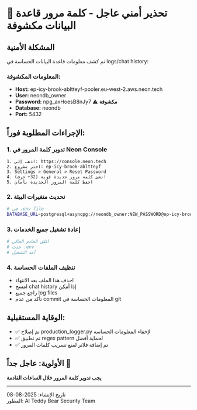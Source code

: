 # 🚨 تحذير أمني عاجل - كلمة مرور قاعدة البيانات مكشوفة

## المشكلة الأمنية
تم كشف معلومات قاعدة البيانات الحساسة في logs/chat history:

### المعلومات المكشوفة:
- **Host:** ep-icy-brook-abltteyf-pooler.eu-west-2.aws.neon.tech
- **User:** neondb_owner  
- **Password:** npg_axHoesB8nJy7 ⚠️ **مكشوفة**
- **Database:** neondb
- **Port:** 5432

## الإجراءات المطلوبة فوراً:

### 1. تدوير كلمة المرور في Neon Console
```
1. اذهب إلى: https://console.neon.tech
2. اختر مشروع: ep-icy-brook-abltteyf  
3. Settings > General > Reset Password
4. انشئ كلمة مرور جديدة قوية (32+ حرف)
5. احفظ كلمة المرور الجديدة بأمان
```

### 2. تحديث متغيرات البيئة
```bash
# في .env file
DATABASE_URL=postgresql+asyncpg://neondb_owner:NEW_PASSWORD@ep-icy-brook-abltteyf-pooler.eu-west-2.aws.neon.tech:5432/neondb
```

### 3. إعادة تشغيل جميع الخدمات
```bash
# أغلق الخادم الحالي
# حدث .env
# أعد التشغيل
```

### 4. تنظيف الملفات الحساسة
- احذف هذا الملف بعد الانتهاء
- امسح chat history إذا أمكن  
- راجع جميع log files
- تأكد من عدم commit المعلومات الحساسة في git

## الوقاية المستقبلية:
- ✅ تم إصلاح production_logger.py لإخفاء المعلومات الحساسة
- ✅ تم تطبيق regex pattern لحماية أفضل
- ✅ تم إضافة فلاتر لمنع تسريب كلمات المرور

## الأولوية: عاجل جداً 🚨
**يجب تدوير كلمة المرور خلال الساعات القادمة**

---
تاريخ الإنشاء: 2025-08-08  
المطور: AI Teddy Bear Security Team
